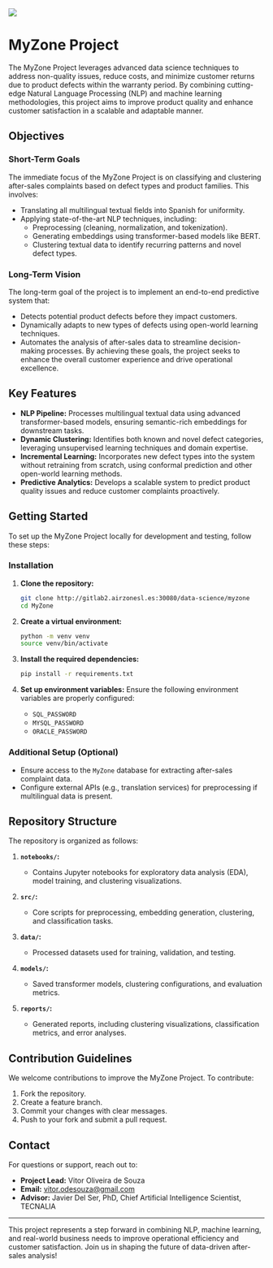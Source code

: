 
<img src="https://res.cloudinary.com/airzone/image/upload/v1707308010/images/airzone.svg" />

# MyZone Project

The MyZone Project leverages advanced data science techniques to address non-quality issues, reduce costs, and minimize customer returns due to product defects within the warranty period. By combining cutting-edge Natural Language Processing (NLP) and machine learning methodologies, this project aims to improve product quality and enhance customer satisfaction in a scalable and adaptable manner.

## Objectives

### Short-Term Goals

The immediate focus of the MyZone Project is on classifying and clustering after-sales complaints based on defect types and product families. This involves:
- Translating all multilingual textual fields into Spanish for uniformity.
- Applying state-of-the-art NLP techniques, including:
  - Preprocessing (cleaning, normalization, and tokenization).
  - Generating embeddings using transformer-based models like BERT.
  - Clustering textual data to identify recurring patterns and novel defect types.

### Long-Term Vision

The long-term goal of the project is to implement an end-to-end predictive system that:
- Detects potential product defects before they impact customers.
- Dynamically adapts to new types of defects using open-world learning techniques.
- Automates the analysis of after-sales data to streamline decision-making processes.
By achieving these goals, the project seeks to enhance the overall customer experience and drive operational excellence.

## Key Features

- **NLP Pipeline:** Processes multilingual textual data using advanced transformer-based models, ensuring semantic-rich embeddings for downstream tasks.
- **Dynamic Clustering:** Identifies both known and novel defect categories, leveraging unsupervised learning techniques and domain expertise.
- **Incremental Learning:** Incorporates new defect types into the system without retraining from scratch, using conformal prediction and other open-world learning methods.
- **Predictive Analytics:** Develops a scalable system to predict product quality issues and reduce customer complaints proactively.

## Getting Started

To set up the MyZone Project locally for development and testing, follow these steps:

### Installation

1. **Clone the repository:**
   ```bash
   git clone http://gitlab2.airzonesl.es:30080/data-science/myzone
   cd MyZone
   ```
   
2. **Create a virtual environment:**
   ```bash
   python -m venv venv
   source venv/bin/activate
   ```
   
3. **Install the required dependencies:**
   ```bash
   pip install -r requirements.txt
   ```
   
4. **Set up environment variables:** 
   Ensure the following environment variables are properly configured:
   - `SQL_PASSWORD`
   - `MYSQL_PASSWORD`
   - `ORACLE_PASSWORD`

### Additional Setup (Optional)
- Ensure access to the `MyZone` database for extracting after-sales complaint data.
- Configure external APIs (e.g., translation services) for preprocessing if multilingual data is present.

## Repository Structure

The repository is organized as follows:

1. **`notebooks/`:** 
   - Contains Jupyter notebooks for exploratory data analysis (EDA), model training, and clustering visualizations.
   
2. **`src/`:**
   - Core scripts for preprocessing, embedding generation, clustering, and classification tasks.
   
3. **`data/`:**
   - Processed datasets used for training, validation, and testing.

4. **`models/`:**
   - Saved transformer models, clustering configurations, and evaluation metrics.

5. **`reports/`:**
   - Generated reports, including clustering visualizations, classification metrics, and error analyses.

## Contribution Guidelines

We welcome contributions to improve the MyZone Project. To contribute:

1. Fork the repository.
2. Create a feature branch.
3. Commit your changes with clear messages.
4. Push to your fork and submit a pull request.

## Contact

For questions or support, reach out to:
- **Project Lead:** Vitor Oliveira de Souza
- **Email:** vitor.odesouza@gmail.com
- **Advisor:** Javier Del Ser, PhD, Chief Artificial Intelligence Scientist, TECNALIA

---

This project represents a step forward in combining NLP, machine learning, and real-world business needs to improve operational efficiency and customer satisfaction. Join us in shaping the future of data-driven after-sales analysis!
